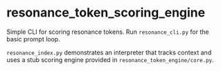 # resonance_token_scoring_engine
Simple CLI for scoring resonance tokens.
Run `resonance_cli.py` for the basic prompt loop.

`resonance_index.py` demonstrates an interpreter that tracks context
and uses a stub scoring engine provided in `resonance_token_engine/core.py`.
